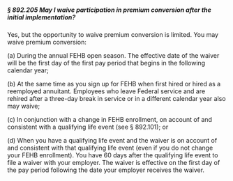 ##### § 892.205 May I waive participation in premium conversion after the initial implementation? #####

Yes, but the opportunity to waive premium conversion is limited. You may waive premium conversion:

(a) During the annual FEHB open season. The effective date of the waiver will be the first day of the first pay period that begins in the following calendar year;

(b) At the same time as you sign up for FEHB when first hired or hired as a reemployed annuitant. Employees who leave Federal service and are rehired after a three-day break in service or in a different calendar year also may waive;

(c) In conjunction with a change in FEHB enrollment, on account of and consistent with a qualifying life event (see § 892.101); or

(d) When you have a qualifying life event and the waiver is on account of and consistent with that qualifying life event (even if you do not change your FEHB enrollment). You have 60 days after the qualifying life event to file a waiver with your employer. The waiver is effective on the first day of the pay period following the date your employer receives the waiver.